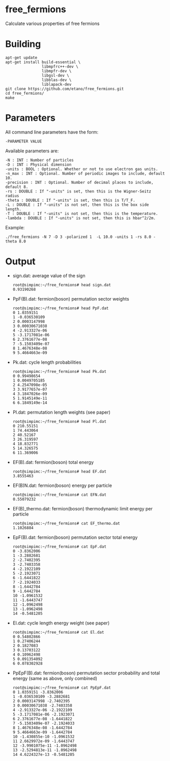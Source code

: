# free_fermions

Calculate various properties of free fermions

# Building

    apt-get update
    apt-get install build-essential \
                    libmpfrc++-dev \
                    libmpfr-dev \
                    libgsl-dev \
                    libblas-dev \
                    liblapack-dev
    git clone https://github.com/etano/free_fermions.git
    cd free_fermions/
    make

# Parameters

All command line parameters have the form:

    -PARAMETER VALUE

Available parameters are:

    -N : INT : Number of particles
    -D : INT : Physical dimension
    -units : BOOL : Optional. Whether or not to use electron gas units.
    -n_max : INT : Optional. Number of periodic images to include, default 10.
    -precision : INT : Optional. Number of decimal places to include, default 8.
    -rs : DOUBLE : If "-units" is set, then this is the Wigner-Seitz radius
    -theta : DOUBLE : If "-units" is set, then this is T/T_F.
    -L : DOUBLE : If "-units" is not set, then this is the box side length.
    -T : DOUBLE : If "-units" is not set, then this is the temperature.
    -lambda : DOUBLE : If "-units" is not set, then this is hbar^2/2m.

Example:

    ./free_fermions -N 7 -D 3 -polarized 1  -L 10.0 -units 1 -rs 8.0 -theta 8.0

# Output

- sign.dat: average value of the sign

      root@simpimc:~/free_fermions# head sign.dat
      0.93190268

- PpF(B).dat: fermion(boson) permutation sector weights

      root@simpimc:~/free_fermions# head PpF.dat
      0 1.0359151
      1 -0.036530109
      2 0.0003147998
      3 0.00030671038
      4 -2.913327e-06
      5 -3.1717081e-06
      6 2.3761677e-08
      7 -5.1503409e-07
      8 1.4676348e-08
      9 5.4664663e-09

- Pk.dat: cycle length probabilities

      root@simpimc:~/free_fermions# head Pk.dat
      0 0.99498654
      1 0.0049705185
      2 4.2547098e-05
      3 3.9177657e-07
      4 3.1847026e-09
      5 1.9145149e-11
      6 6.1849149e-14

- Pl.dat: permutation length weights (see paper)

      root@simpimc:~/free_fermions# head Pl.dat
      0 210.55151
      1 74.443064
      2 40.52167
      3 26.319597
      4 18.832771
      5 14.326575
      6 11.369006

- EF(B).dat: fermion(boson) total energy

      root@simpimc:~/free_fermions# head EF.dat
      3.8555463

- EF(B)N.dat: fermion(boson) energy per particle

      root@simpimc:~/free_fermions# cat EFN.dat
      0.55079232

- EF(B)_thermo.dat: fermion(boson) thermodynamic limit energy per particle

      root@simpimc:~/free_fermions# cat EF_thermo.dat
      1.1026884

- EpF(B).dat: fermion(boson) permutation sector total energy

      root@simpimc:~/free_fermions# cat EpF.dat
      0 -3.8362006
      1 -3.2882681
      2 -2.7402395
      3 -2.7403358
      4 -2.1922109
      5 -2.1923071
      6 -1.6441822
      7 -2.1924033
      8 -1.6442784
      9 -1.6442784
      10 -1.0961532
      11 -1.6443747
      12 -1.0962498
      13 -1.0962498
      14 -0.5481205

- El.dat: cycle length energy weight (see paper)

      root@simpimc:~/free_fermions# cat El.dat
      0 0.54802866
      1 0.27406244
      2 0.1827083
      3 0.13703122
      4 0.10962498
      5 0.091354092
      6 0.078302928

- PpEpF(B).dat: fermion(boson) permutation sector probability and total energy (same as above, only combined)

      root@simpimc:~/free_fermions# cat PpEpF.dat
      0 1.0359151 -3.8362006
      1 -0.036530109 -3.2882681
      2 0.0003147998 -2.7402395
      3 0.00030671038 -2.7403358
      4 -2.913327e-06 -2.1922109
      5 -3.1717081e-06 -2.1923071
      6 2.3761677e-08 -1.6441822
      7 -5.1503409e-07 -2.1924033
      8 1.4676348e-08 -1.6442784
      9 5.4664663e-09 -1.6442784
      10 -1.430855e-10 -1.0961532
      11 2.6629972e-09 -1.6443747
      12 -3.9901075e-11 -1.0962498
      13 -2.5294813e-11 -1.0962498
      14 4.6224327e-13 -0.5481205
